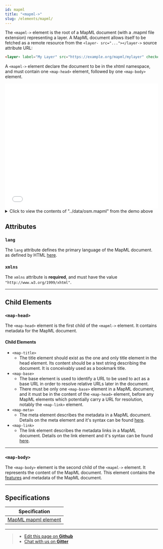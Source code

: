 ```yaml
---
id: mapml
title: "<mapml->"
slug: /elements/mapml/
---
```


The `<mapml->` element is the root of a MapML document (with a .mapml file extension) representing a layer. A MapML document allows itself to be fetched as a remote resource from the `<layer- src="..."></layer->` source attribute URL:

```html
<layer- label="My Layer" src="https://example.org/mapml/mylayer" checked></layer->
```

A `<mapml->` element declare the document to be in the xhtml namespace, and 
must contain one `<map-head>` element, followed by one `<map-body>` element.

<iframe src="../../../demo/mapml-demo/" title="MapML Demo" height="410" width="100%" scrolling="no" frameBorder="0"></iframe>

<details>
<summary>Click to view the contents of "../data/osm.mapml" from the demo above</summary>

``` html
<mapml- xmlns="http://www.w3.org/1999/xhtml">
  <map-head>
    <map-title>OpenStreetMap</map-title>
    <meta http-equiv="Content-Type" content="text/mapml;projection=OSMTILE"/>
    <meta charset="utf-8"/>
    <map-link rel="license" href="https://www.openstreetmap.org/copyright" title="© OpenStreetMap contributors CC BY-SA"/>
  </map-head>
  <map-body>
    <map-extent units="OSMTILE" >
      <map-input name="z" type="zoom"  value="18" min="0" max="18"></map-input>
      <map-input name="x" type="location" units="tilematrix" axis="column" min="0"  max="262144" ></map-input>
      <map-input name="y" type="location" units="tilematrix" axis="row" min="0"  max="262144" ></map-input>
      <map-link rel="tile" tref="https://tile.openstreetmap.org/{z}/{x}/{y}.png" />
    </map-extent>
  </map-body>
</mapml->
```

</details> 


## Attributes

### `lang`

The `lang` attribute defines the primary language of the MapML document. as defined by HTML [here](https://html.spec.whatwg.org/multipage/dom.html#attr-lang).

### `xmlns`

The `xmlns` attribute is **required**, and must have the value `"http://www.w3.org/1999/xhtml"`.

---

## Child Elements

### `<map-head>`

The `<map-head>` element is the first child of the `<mapml->` element. It contains metadata for the MapML document. 

#### Child Elements
  - `<map-title>`
    - The title element should exist as the one and only title element in the head element. Its content should be a text string describing the document. It is conceivably used as a bookmark title.
  - `<map-base>`
    - The base element is used to identify a URL to be used to act as a base URL in order to resolve relative URLs later in the document.
    - There must be only one `<map-base>` element in a MapML document, and it must be in the content of the `<map-head>` element, before any MapML elements which potentially carry a URL for resolution, notably the `<map-link>` element.
  - `<map-meta>`
    - The meta element describes the metadata in a MapML document. Details on the meta element and it's syntax can be found [here](../meta/).
  - `<map-link>`
    - The link element describes the metadata links in a MapML document. Details on the link element and it's syntax can be found [here](../link/).

---

### `<map-body>`

The `<map-body>` element is the second child of the `<mapml->` element. It represents the content of the MapML document. This element contains the [features](../feature/) and metadata of the MapML document.

---

## Specifications

| Specification                                                |
|--------------------------------------------------------------|
| [MapML mapml element](https://maps4html.org/MapML/spec/#the-mapml-element-0) |

---

> - [Edit this page on **Github**](https://github.com/Maps4HTML/web-map-doc/edit/main/docs/elements/mapml.md)
> - [Chat with us on **Gitter**](https://gitter.im/Maps4HTML/chat)